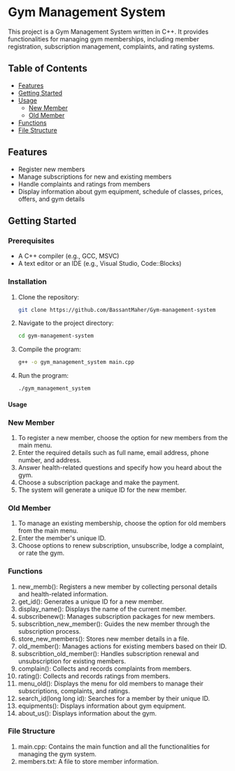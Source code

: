 # Gym Management System

This project is a Gym Management System written in C++. It provides functionalities for managing gym memberships, including member registration, subscription management, complaints, and rating systems.

## Table of Contents

- [Features](#features)
- [Getting Started](#getting-started)
- [Usage](#usage)
  - [New Member](#new-member)
  - [Old Member](#old-member)
- [Functions](#functions)
- [File Structure](#file-structure)


## Features

- Register new members
- Manage subscriptions for new and existing members
- Handle complaints and ratings from members
- Display information about gym equipment, schedule of classes, prices, offers, and gym details

## Getting Started

### Prerequisites

- A C++ compiler (e.g., GCC, MSVC)
- A text editor or an IDE (e.g., Visual Studio, Code::Blocks)

### Installation

1. Clone the repository:
   ```sh
   git clone https://github.com/BassantMaher/Gym-management-system

2. Navigate to the project directory:
    ```sh
    cd gym-management-system

3. Compile the program:
    ```sh
    g++ -o gym_management_system main.cpp


4. Run the program:
     ```sh
     ./gym_management_system


#### Usage
### New Member
1. To register a new member, choose the option for new members from the main menu.
2. Enter the required details such as full name, email address, phone number, and address.
3. Answer health-related questions and specify how you heard about the gym.
4. Choose a subscription package and make the payment.
5. The system will generate a unique ID for the new member.
### Old Member
1. To manage an existing membership, choose the option for old members from the main menu.
2. Enter the member's unique ID.
3. Choose options to renew subscription, unsubscribe, lodge a complaint, or rate the gym.
### Functions
1. new_memb(): Registers a new member by collecting personal details and health-related information.
2. get_id(): Generates a unique ID for a new member.
3. display_name(): Displays the name of the current member.
4. subscribenew(): Manages subscription packages for new members.
5. subscribtion_new_member(): Guides the new member through the subscription process.
6. store_new_members(): Stores new member details in a file.
7. old_member(): Manages actions for existing members based on their ID.
8. subscribtion_old_member(): Handles subscription renewal and unsubscription for existing members.
9. complain(): Collects and records complaints from members.
10. rating(): Collects and records ratings from members.
11. menu_old(): Displays the menu for old members to manage their subscriptions, complaints, and ratings.
12. search_id(long long id): Searches for a member by their unique ID.
13. equipments(): Displays information about gym equipment.
14. about_us(): Displays information about the gym.
### File Structure
1. main.cpp: Contains the main function and all the functionalities for managing the gym system.
2. members.txt: A file to store member information.

